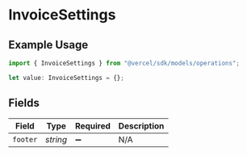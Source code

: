 # InvoiceSettings

## Example Usage

```typescript
import { InvoiceSettings } from "@vercel/sdk/models/operations";

let value: InvoiceSettings = {};
```

## Fields

| Field              | Type               | Required           | Description        |
| ------------------ | ------------------ | ------------------ | ------------------ |
| `footer`           | *string*           | :heavy_minus_sign: | N/A                |